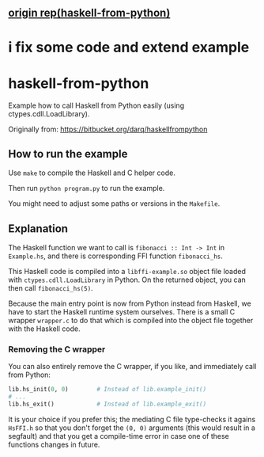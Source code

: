 ## [origin rep(haskell-from-python) ](https://github.com/nh2/haskell-from-python)
# i fix some code and extend example 



haskell-from-python
===================

Example how to call Haskell from Python easily (using ctypes.cdll.LoadLibrary).

Originally from: https://bitbucket.org/darq/haskellfrompython


How to run the example
----------------------

Use `make` to compile the Haskell and C helper code.

Then run `python program.py` to run the example.

You might need to adjust some paths or versions in the `Makefile`.


Explanation
-----------

The Haskell function we want to call is `fibonacci :: Int -> Int` in `Example.hs`, and there is corresponding FFI function `fibonacci_hs`.

This Haskell code is compiled into a `libffi-example.so` object file loaded with `ctypes.cdll.LoadLibrary` in Python.
On the returned object, you can then call `fibonacci_hs(5)`.

Because the main entry point is now from Python instead from Haskell, we have to start the Haskell runtime system ourselves.
There is a small C wrapper `wrapper.c` to do that which is compiled into the object file together with the Haskell code.


### Removing the C wrapper

You can also entirely remove the C wrapper, if you like, and immediately call from Python:

```python
lib.hs_init(0, 0)        # Instead of lib.example_init()
# ...
lib.hs_exit()            # Instead of lib.example_exit()
```

It is your choice if you prefer this; the mediating C file type-checks it agains `HsFFI.h` so that you don't forget the `(0, 0)` arguments (this would result in a segfault) and that you get a compile-time error in case one of these functions changes in future.
